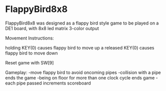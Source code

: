 # FlappyBird8x8

FlappyBird8x8 was designed as a flappy bird style game to be played on a DE1 board, with 8x8 led matrix 3-color output

Movement Instructions:

holding KEY(0) causes flappy bird to move up
a released KEY(0) causes flappy bird to move down

Reset game with SW[9]

Gameplay:
 -move flappy bird to avoid oncoming pipes
 -collision with a pipe ends the game
 -being on floor for more than one clock cycle ends game
 -each pipe passed increments scoreboard 
